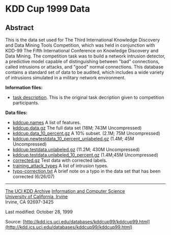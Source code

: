 # KDD Cup 1999 Data

## Abstract

This is the data set used for The Third International Knowledge Discovery and Data Mining Tools Competition, which was held in conjunction with KDD-99 The Fifth International Conference on Knowledge Discovery and Data Mining. The competition task was to build a network intrusion detector, a predictive model capable of distinguishing between "bad" connections, called intrusions or attacks, and "good" normal connections. This database contains a standard set of data to be audited, which includes a wide variety of intrusions simulated in a military network environment.

**Information files:**

*   [task description](task.html). This is the original task decription given to competition participants.

**Data files:**

*   [kddcup.names](kddcup.names) A list of features.
*   [kddcup.data.gz](http://kdd.ics.uci.edu/databases/kddcup99/kddcup.data.gz) The full data set (18M; 743M Uncompressed)
*   [kddcup.data_10_percent.gz](http://kdd.ics.uci.edu/databases/kddcup99/kddcup.data_10_percent.gz) A 10% subset. (2.1M; 75M Uncompressed)
*   [kddcup.newtestdata_10_percent_unlabeled.gz](http://kdd.ics.uci.edu/databases/kddcup99/kddcup.newtestdata_10_percent_unlabeled.gz) (1.4M; 45M Uncompressed)
*   [kddcup.testdata.unlabeled.gz](http://kdd.ics.uci.edu/databases/kddcup99/kddcup.testdata.unlabeled.gz) (11.2M; 430M Uncompressed)
*   [kddcup.testdata.unlabeled_10_percent.gz](http://kdd.ics.uci.edu/databases/kddcup99/kddcup.testdata.unlabeled_10_percent.gz) (1.4M;45M Uncompressed)
*   [corrected.gz](http://kdd.ics.uci.edu/databases/kddcup99/corrected.gz) Test data with corrected labels.
*   [training_attack_types](training_attack_types) A list of intrusion types.
*   [typo-correction.txt](http://kdd.ics.uci.edu/databases/kddcup99/typo-correction.txt) A brief note on a typo in the data set that has been corrected (6/26/07)

* * *

[The UCI KDD Archive](http://kdd.ics.uci.edu/)
[Information and Computer Science](http://www.ics.uci.edu/)  
[University of California, Irvine](http://www.uci.edu/)  
Irvine, CA 92697-3425

Last modified: October 28, 1999

Source: [http://kdd.ics.uci.edu/databases/kddcup99/kddcup99.html](http://kdd.ics.uci.edu/databases/kddcup99/kddcup99.html)
